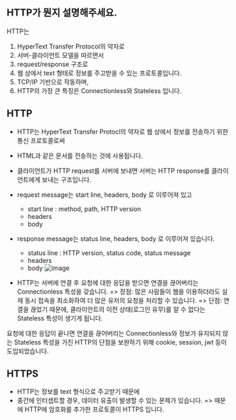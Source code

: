 ## HTTP가 뭔지 설명해주세요.
HTTP는 
1. HyperText Transfer Protocol의 약자로
2. 서버-클라이언트 모델을 따르면서
3. request/response 구조로
4. 웹 상에서 text 형태로 정보를 주고받을 수 있는 프로토콜입니다.
5. TCP/IP 기반으로 작동하며,
6. HTTP의 가장 큰 특징은 Connectionless와 Stateless 입니다.


## HTTP
- HTTP는 HyperText Transfer Protocl의 약자로 웹 상에서 정보를 전송하기 위한 통신 프로토콜로써
- HTML과 같은 문서를 전송하는 것에 사용됩니다.
- 클라이언트가 HTTP request를 서버에 보내면 서버는 HTTP response를 클라이언트에게 보내는 구조입니다.
- request message는 start line, headers, body 로 이루어져 있고
  * start line : method, path, HTTP version
  * headers
  * body
- response message는 status line, headers, body 로 이루어져 있습니다.
  * status line : HTTP version, status code, status message
  * headers
  * body
![image](https://github.com/acrnm148/CS_STUDY/assets/67724306/5496ff82-415f-4ddf-83e4-71f23d9933f3)



- HTTP는 서버에 연결 후 요청에 대한 응답을 받으면 연결을 끊어버리는 Connectionless 특성을 갖습니다.
  => 장점: 많은 사람들이 웹을 이용하더라도 실제 동시 접속을 최소화하여 더 많은 유저의 요청을 처리할 수 있습니다.
  => 단점: 연결을 끊었기 때문에, 클라이언트의 이전 상태(로그인 유무)를 알 수 없다는 Stateless 특성이 생기게 됩니다.

요청에 대한 응답이 끝나면 연결을 끊어버리는 Connectionless와 정보가 유지되지 않는 Stateless 특성을 가진 HTTP의 단점을 보완하기 위해
cookie, session, jwt 등이 도입되었습니다.


## HTTPS
- HTTP는 정보를 text 형식으로 주고받기 때문에
- 중간에 인터셉트할 경우, 데이터 유출이 발생할 수 있는 문제가 있습니다.
=> 때문에 HTTP에 암호화를 추가한 프로토콜이 HTTPS 입니다.

  
